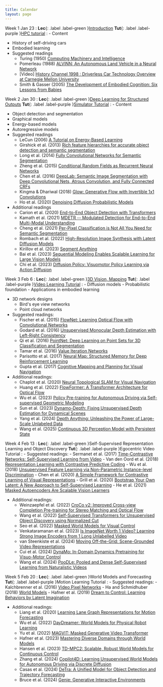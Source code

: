 ```yaml
---
title: Calendar
layout: page
---
```


Week 1 Jan 23
: **Lec**{: .label .label-green }[Introduction](https://embodied-learning-vision-course.github.io/course-public/2025-spring/lectures/week01_intro.pdf)
  **Tut**{: .label .label-purple }[HPC tutorial](https://embodied-learning-vision-course.github.io/course-public/2025-spring/lab/lab1_hpc.pdf)
: - Content
  - History of self-driving cars
  - Embodied learning
  - Suggested readings
    - Turing (1950) [Computing Machinery and Intelligence](https://www.cs.ox.ac.uk/activities/ieg/e-library/sources/t_article.pdf)
	- Pomerleau (1988) [ALVINN: An Autonomous Land Vehicle in a Neural Network](https://proceedings.neurips.cc/paper/1988/file/812b4ba287f5ee0bc9d43bbf5bbe87fb-Paper.pdf)
	- [Video] [History Channel 1998 : Driverless Car Technology Overview at Carnegie Mellon University](https://www.youtube.com/watch?v=2KMAAmkz9go)
	- Smith & Gasser (2005) [The Development of Embodied Cognition: Six Lessons from Babies](https://cogdev.sitehost.iu.edu/labwork/6_lessons.pdf)

Week 2 Jan 30
: **Lec**{: .label .label-green }[Deep Learning for Structured Outputs](https://embodied-learning-vision-course.github.io/course-public/2025-spring/lectures/week02_structured_learning.pdf)
  **Tut**{: .label .label-purple }[Simulator Tutorial](https://embodied-learning-vision-course.github.io/course-public/2025-spring/lab/lab2_simulator.pdf)
: - Content
  - Object detection and segmentation
  - Graphical models
  - Energy-based models
  - Autoregressive models
  - Suggested readings
    - LeCun (2006) [A Tutorial on Energy-Based Learning](https://www.cs.toronto.edu/~vnair/ciar/lecun1.pdf)
    - Girshick et al. (2013) [Rich feature hierarchies for accurate object detection and semantic segmentation](https://arxiv.org/abs/1311.2524)
    - Long et al. (2014) [Fully Convolutional Networks for Semantic Segmentation](https://arxiv.org/abs/1411.4038)
    - Zheng et al. (2015) [Conditional Random Fields as Recurrent Neural Networks](https://arxiv.org/abs/1502.03240)
    - Chen et al. (2016) [DeepLab: Semantic Image Segmentation with Deep Convolutional Nets, Atrous Convolution, and Fully Connected CRFs](https://arxiv.org/abs/1606.00915)
    - Kingma & Dhariwal (2018) [Glow: Generative Flow with Invertible 1x1 Convolutions](https://arxiv.org/abs/1807.03039)
    - Ho et al. (2020) [Denoising Diffusion Probabilistic Models](https://arxiv.org/abs/2006.11239)
  - Additional readings
    - Carion et al. (2020) [End-to-End Object Detection with Transformers](https://arxiv.org/pdf/2005.12872)
    - Kamath et al. (2021) [MDETR -- Modulated Detection for End-to-End Multi-Modal Understanding](https://arxiv.org/abs/2104.12763)
    - Cheng et al. (2021) [Per-Pixel Classification is Not All You Need for Semantic Segmentation](https://arxiv.org/abs/2107.06278)
    - Rombach et al. (2022) [High-Resolution Image Synthesis with Latent Diffusion Models](https://arxiv.org/abs/2112.10752)
    - Kirillov et al. (2023) [Segment Anything](https://arxiv.org/abs/2304.02643)
    - Bai et al. (2023) [Sequential Modeling Enables Scalable Learning for Large Vision Models](https://arxiv.org/abs/2312.00785)
    - Chi et al. (2023) [Diffusion Policy: Visuomotor Policy Learning via Action Diffusion](https://arxiv.org/abs/2303.04137)

Week 3 Feb 6
: **Lec**{: .label .label-green }[3D Vision, Mapping](https://embodied-learning-vision-course.github.io/course-public/2025-spring/lectures/week03_3d_mapping.pdf)
  **Tut**{: .label .label-purple }[Video Learning Tutorial](https://embodied-learning-vision-course.github.io/course-public/2025-spring/lab/lab3_video_learning.pdf)
: - Diffusion models
    - Probabilistic foundation
    - Applications in embodied learning
  - 3D network designs
    - Bird's eye view networks
    - Point cloud networks
  - Suggested readings:
    - Fischer et al. (2015) [FlowNet: Learning Optical Flow with Convolutional Networks](https://arxiv.org/abs/1504.06852)
    - Godard et al. (2016) [Unsupervised Monocular Depth Estimation with Left-Right Consistency](https://arxiv.org/abs/1609.03677)
    - Qi et al. (2016) [PointNet: Deep Learning on Point Sets for 3D Classification and Segmentation](https://arxiv.org/abs/1612.00593)
    - Tamar et al. (2016) [Value Iteration Networks](https://arxiv.org/abs/1602.02867)
    - Parisotto et al. (2017) [Neural Map: Structured Memory for Deep Reinforcement Learning](https://arxiv.org/abs/1702.08360)
    - Gupta et al. (2017) [Cognitive Mapping and Planning for Visual Navigation](https://arxiv.org/abs/1702.03920)
  - Additional readings: 
    - Chaplot et al. (2020) [Neural Topological SLAM for Visual Navigation](https://arxiv.org/abs/2005.12256)
    - Huang et al. (2022) [FlowFormer: A Transformer Architecture for Optical Flow](https://arxiv.org/abs/2203.16194)
    - Wu et al. (2023) [Policy Pre-training for Autonomous Driving via Self-supervised Geometric Modeling](https://arxiv.org/abs/2301.01006)
    - Sun et al. (2023) [Dynamo-Depth: Fixing Unsupervised Depth Estimation for Dynamical Scenes](https://arxiv.org/abs/2310.18887)
    - Yang et al. (2024) [Depth Anything: Unleashing the Power of Large-Scale Unlabeled Data](https://arxiv.org/abs/2401.10891)
    - Wang et al. (2025) [Continuous 3D Perception Model with Persistent State](https://arxiv.org/abs/2501.12387)

Week 4 Feb 13
: **Lec**{: .label .label-green }Self-Supervised Representation Learning and Object Discovery
  **Tut**{: .label .label-purple }Egocentric Video Tutorial
: - Suggested readings:
    - Sermanet et al. (2017) [Time-Contrastive Networks: Self-Supervised Learning from Video](https://arxiv.org/abs/1704.06888)
    - Van den Oord et al. (2018) [Representation Learning with Contrastive Predictive Coding](https://arxiv.org/abs/1807.03748)
    - Wu et al. (2018) [Unsupervised Feature Learning via Non-Parametric Instance-level Discrimination](https://arxiv.org/abs/1805.01978)
    - Chen et al. (2020) [A Simple Framework for Contrastive Learning of Visual Representations](https://arxiv.org/abs/2002.05709)
    - Grill et al. (2020) [Bootstrap Your Own Latent: A New Approach to Self-Supervised Learning](https://arxiv.org/abs/2006.07733)
    - He et al. (2021) [Masked Autoencoders Are Scalable Vision Learners](https://arxiv.org/abs/2111.06377)
  - Additional readings:
    - Weinzaepfel et al. (2022) [CroCo v2: Improved Cross-view Completion Pre-training for Stereo Matching and Optical Flow](https://arxiv.org/abs/2211.10408)
    - Wang et al. (2022) [Self-Supervised Transformers for Unsupervised Object Discovery using Normalized Cut](https://arxiv.org/abs/2202.11539)
    - Seo et al. (2022) [Masked World Models for Visual Control](https://arxiv.org/abs/2206.14244)
    - Venkataramanan et al. (2023) [Is ImageNet Worth 1 Video? Learning Strong Image Encoders from 1 Long Unlabelled Video](https://arxiv.org/abs/2310.08584)
    - van Steenkiste et al. (2024) [Moving Off-the-Grid: Scene-Grounded Video Representations](https://arxiv.org/abs/2411.05927)
    - Cui et al. (2024) [DynaMo: In-Domain Dynamics Pretraining for Visuo-Motor Control](https://arxiv.org/abs/2409.12192)
    - Wang et al. (2024) [PooDLe: Pooled and Dense Self-Supervised Learning from Naturalistic Videos](https://arxiv.org/abs/2408.11208)

Week 5 Feb 20
: **Lec**{: .label .label-green }World Models and Forecasting
  **Tut**{: .label .label-purple }Motion Learning Tutorial
: - Suggested readings:
    - Kalchbrenner et al. (2016) [Video Pixel Networks](https://arxiv.org/abs/1610.00527)
    - Ha and Schmidhuber (2018) [World Models](https://arxiv.org/abs/1803.10122)
    - Hafner et al. (2019) [Dream to Control: Learning Behaviors by Latent Imagination](https://arxiv.org/abs/1912.01603)
  - Additional readings:
    - Liang et al. (2020) [Learning Lane Graph Representations for Motion Forecasting](https://arxiv.org/abs/2007.13732)
    - Wu et al. (2022) [DayDreamer: World Models for Physical Robot Learning](https://arxiv.org/abs/2206.14176)
    - Yu et al. (2022) [MAGVIT: Masked Generative Video Transformer](https://arxiv.org/abs/2212.05199)
    - Hafner et al. (2023) [Mastering Diverse Domains through World Models](https://arxiv.org/abs/2301.04104)
    - Hansen et al. (2023) [TD-MPC2: Scalable, Robust World Models for Continuous Control](https://arxiv.org/abs/2310.16828)
    - Zhang et al. (2024) [Copilot4D: Learning Unsupervised World Models for Autonomous Driving via Discrete Diffusion](https://arxiv.org/abs/2311.01017)
    - Casas et al. (2024) [DeTra: A Unified Model for Object Detection and Trajectory Forecasting](https://arxiv.org/abs/2406.04426)
    - Bruce et al. (2024) [Genie: Generative Interactive Environments](https://arxiv.org/abs/2402.15391)
